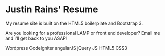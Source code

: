 # Justin Rains' Resume

My resume site is built on the HTML5 boilerplate and Bootstrap 3.

Are you looking for a professional LAMP or front end developer? Email me and I'll get back to you ASAP!

Wordpress
CodeIgniter
angularJS
jQuery
JS
HTML5
CSS3
